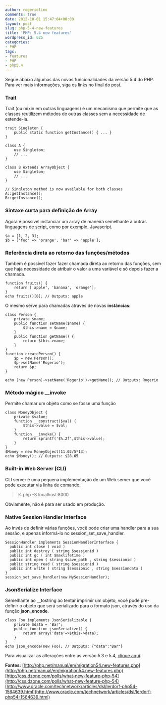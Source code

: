 ```yaml
---
author: rogeriolino
comments: true
date: 2012-10-01 15:47:04+00:00
layout: post
slug: php-5-4-new-features
title: 'PHP: 5.4 new features'
wordpress_id: 625
categories:
- PHP
tags:
- features
- PHP
- php5.4
---
```


Segue abaixo algumas das novas funcionalidades da versão 5.4 do PHP. Para ver mais informações, siga os links no final do post.



### Trait


Trait (ou mixin em outras linguagens) é um mecanismo que permite que as classes reutilizem métodos de outras classes sem a necessidade de estende-la.


    
    
    trait Singleton {
        public static function getInstance() { ... }
    }
    
    class A {
        use Singleton;
        // ...
    }
    
    class B extends ArrayObject {
        use Singleton;
        // ...
    }
    
    // Singleton method is now available for both classes
    A::getInstance();
    B::getInstance();
    






### Sintaxe curta para definição de Array


Agora é possível instanciar um array de maneira semelhante à outras linguagens de script, como por exemplo, Javascript.


    
    
    $a = [1, 2, 3];
    $b = ['foo' => 'orange', 'bar' => 'apple'];
    





### Referência direta ao retorno das funções/métodos


Também é possível fazer fazer chamada direta ao retorno das funções, sem que haja necessidade de atribuir o valor a uma variável e só depois fazer a chamada.


    
    
    function fruits() {
        return ['apple', 'banana', 'orange'];
    }
    echo fruits()[0]; // Outputs: apple
    
    



O mesmo serve para chamadas através de novas **instâncias**:


    
    
    class Person {
        private $name;
        public function setName($name) {
            $this->name = $name;
        }
        public function getName() {
            return $this->name;
        }
    }
    function createPerson() {
        $p = new Person();
        $p->setName('Rogerio');
        return $p;
    }
    
    echo (new Person)->setName('Rogerio')->getName(); // Outputs: Rogerio
    






### Método mágico __invoke


Permite chamar um objeto como se fosse uma função

    
    
    class MoneyObject {
        private $value;
        function __construct($val) {
            $this->value = $val;
        }
        function __invoke() {
            return sprintf('$%.2f',$this->value); 
        }
    }
    $Money = new MoneyObject(11.02/5*13);
    echo $Money(); // Outputs: $28.65
    





### Built-in Web Server (CLI)


CLI server é uma pequena implementação de um Web server que você pode executar via linha de comando.



<blockquote>% php -S localhost:8000</blockquote>



Obviamente, não é para ser usado em produção.




### Native Session Handler Interface


Ao invés de definir várias funções, você pode criar uma handler para a sua sessão, e apenas informá-lo no session_set_save_handler.


    
    
    SessionHandler implements SessionHandlerInterface {
      public int close ( void )
      public int destroy ( string $sessionid )
      public int gc ( int $maxlifetime )
      public int open ( string $save_path , string $sessionid )
      public string read ( string $sessionid )
      public int write ( string $sessionid , string $sessiondata )
    }
    session_set_save_handler(new MySessionHandler);
    





### JsonSerialize Interface


Semelhante ao __tostring ao tentar imprimir um objeto, você pode pre-definir o objeto que será serializado para o formato json, através do uso da função **json_encode**.


    
    
    class Foo implements JsonSerializable {
        private $data = 'Bar';
        public function jsonSerialize() {
            return array('data'=>$this->data);
        }
    }
    echo json_encode(new Foo); // Outputs: {"data":"Bar"}
    



Para visualizar as alterações entre as versão 5.3 e 5.4, [clique aqui](http://www.php.net/manual/en/migration54.php).

**Fontes:**
[http://php.net/manual/en/migration54.new-features.php](http://php.net/manual/en/migration54.new-features.php)
[http://css.dzone.com/polls/what-new-feature-php-54](http://css.dzone.com/polls/what-new-feature-php-54)
[http://www.oracle.com/technetwork/articles/dsl/lerdorf-php54-1564639.html](http://www.oracle.com/technetwork/articles/dsl/lerdorf-php54-1564639.html)

